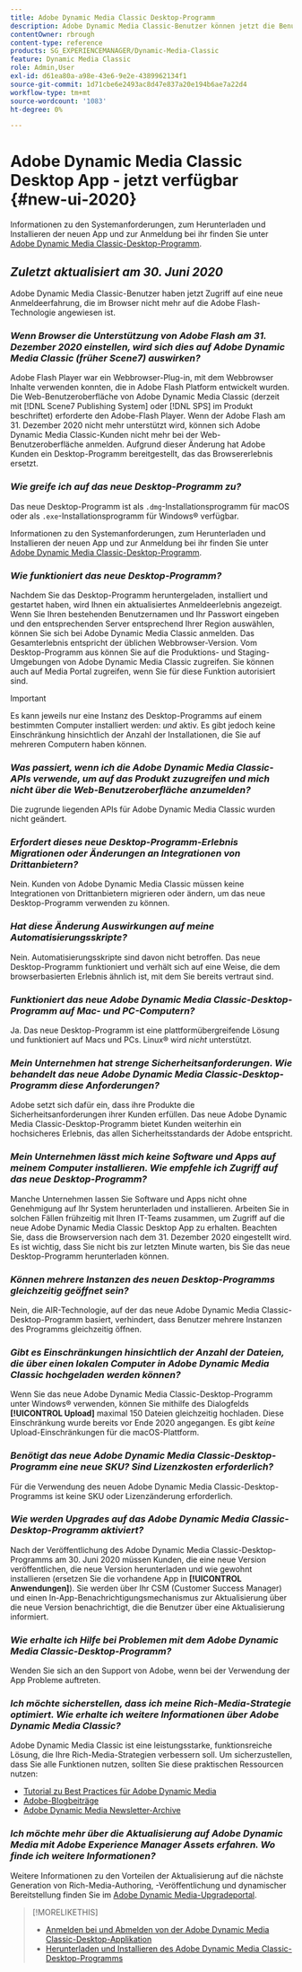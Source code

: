 ```yaml
---
title: Adobe Dynamic Media Classic Desktop-Programm
description: Adobe Dynamic Media Classic-Benutzer können jetzt die Benutzeroberfläche vollständig aktualisieren. Das Erlebnis bietet eine aktualisierte Anmeldung mit Links zu wertvollen Ressourcen. Diese Aktualisierung beruht nicht mehr auf der Browsertechnologie Adobe Flash .
contentOwner: rbrough
content-type: reference
products: SG_EXPERIENCEMANAGER/Dynamic-Media-Classic
feature: Dynamic Media Classic
role: Admin,User
exl-id: d61ea80a-a98e-43e6-9e2e-4389962134f1
source-git-commit: 1d71cbe6e2493ac8d47e837a20e194b6ae7a22d4
workflow-type: tm+mt
source-wordcount: '1083'
ht-degree: 0%

---
```


# Adobe Dynamic Media Classic Desktop App - jetzt verfügbar {#new-ui-2020}

Informationen zu den Systemanforderungen, zum Herunterladen und Installieren der neuen App und zur Anmeldung bei ihr finden Sie unter [Adobe Dynamic Media Classic-Desktop-Programm](/help/dynamic-media-classic-desktop-app.md).

## _Zuletzt aktualisiert am 30. Juni 2020_

Adobe Dynamic Media Classic-Benutzer haben jetzt Zugriff auf eine neue Anmeldeerfahrung, die im Browser nicht mehr auf die Adobe Flash-Technologie angewiesen ist.

### **_Wenn Browser die Unterstützung von Adobe Flash am 31. Dezember 2020 einstellen, wird sich dies auf Adobe Dynamic Media Classic (früher Scene7) auswirken?_**

Adobe Flash Player war ein Webbrowser-Plug-in, mit dem Webbrowser Inhalte verwenden konnten, die in Adobe Flash Platform entwickelt wurden. Die Web-Benutzeroberfläche von Adobe Dynamic Media Classic (derzeit mit [!DNL Scene7 Publishing System] oder [!DNL SPS] im Produkt beschriftet) erforderte den Adobe-Flash Player. Wenn der Adobe Flash am 31. Dezember 2020 nicht mehr unterstützt wird, können sich Adobe Dynamic Media Classic-Kunden nicht mehr bei der Web-Benutzeroberfläche anmelden. Aufgrund dieser Änderung hat Adobe Kunden ein Desktop-Programm bereitgestellt, das das Browsererlebnis ersetzt.

### **_Wie greife ich auf das neue Desktop-Programm zu?_**

Das neue Desktop-Programm ist als `.dmg`-Installationsprogramm für macOS oder als `.exe`-Installationsprogramm für Windows® verfügbar.

Informationen zu den Systemanforderungen, zum Herunterladen und Installieren der neuen App und zur Anmeldung bei ihr finden Sie unter [Adobe Dynamic Media Classic-Desktop-Programm](/help/dynamic-media-classic-desktop-app.md).

<!-- NEWSLETTER IS DEAD The download links are also available by way of the [Adobe Dynamic Media Classic newsletter subscription page.](https://www.adobe.com/subscription/dynamic-media-newsletter.html) -->

### **_Wie funktioniert das neue Desktop-Programm?_**

Nachdem Sie das Desktop-Programm heruntergeladen, installiert und gestartet haben, wird Ihnen ein aktualisiertes Anmeldeerlebnis angezeigt. Wenn Sie Ihren bestehenden Benutzernamen und Ihr Passwort eingeben und den entsprechenden Server entsprechend Ihrer Region auswählen, können Sie sich bei Adobe Dynamic Media Classic anmelden. Das Gesamterlebnis entspricht der üblichen Webbrowser-Version. Vom Desktop-Programm aus können Sie auf die Produktions- und Staging-Umgebungen von Adobe Dynamic Media Classic zugreifen. Sie können auch auf Media Portal zugreifen, wenn Sie für diese Funktion autorisiert sind.

>[!IMPORTANT]
>
>Es kann jeweils nur eine Instanz des Desktop-Programms auf einem bestimmten Computer installiert werden: *und* aktiv. Es gibt jedoch keine Einschränkung hinsichtlich der Anzahl der Installationen, die Sie auf mehreren Computern haben können.

### **_Was passiert, wenn ich die Adobe Dynamic Media Classic-APIs verwende, um auf das Produkt zuzugreifen und mich nicht über die Web-Benutzeroberfläche anzumelden?_**

Die zugrunde liegenden APIs für Adobe Dynamic Media Classic wurden nicht geändert.

### **_Erfordert dieses neue Desktop-Programm-Erlebnis Migrationen oder Änderungen an Integrationen von Drittanbietern?_**

Nein. Kunden von Adobe Dynamic Media Classic müssen keine Integrationen von Drittanbietern migrieren oder ändern, um das neue Desktop-Programm verwenden zu können.

### **_Hat diese Änderung Auswirkungen auf meine Automatisierungsskripte?_**

Nein. Automatisierungsskripte sind davon nicht betroffen. Das neue Desktop-Programm funktioniert und verhält sich auf eine Weise, die dem browserbasierten Erlebnis ähnlich ist, mit dem Sie bereits vertraut sind.

### **_Funktioniert das neue Adobe Dynamic Media Classic-Desktop-Programm auf Mac- und PC-Computern?_**

Ja. Das neue Desktop-Programm ist eine plattformübergreifende Lösung und funktioniert auf Macs und PCs. Linux® wird *nicht* unterstützt.

### **_Mein Unternehmen hat strenge Sicherheitsanforderungen. Wie behandelt das neue Adobe Dynamic Media Classic-Desktop-Programm diese Anforderungen?_**

Adobe setzt sich dafür ein, dass ihre Produkte die Sicherheitsanforderungen ihrer Kunden erfüllen. Das neue Adobe Dynamic Media Classic-Desktop-Programm bietet Kunden weiterhin ein hochsicheres Erlebnis, das allen Sicherheitsstandards der Adobe entspricht.

### **_Mein Unternehmen lässt mich keine Software und Apps auf meinem Computer installieren. Wie empfehle ich Zugriff auf das neue Desktop-Programm?_**

Manche Unternehmen lassen Sie Software und Apps nicht ohne Genehmigung auf Ihr System herunterladen und installieren. Arbeiten Sie in solchen Fällen frühzeitig mit Ihren IT-Teams zusammen, um Zugriff auf die neue Adobe Dynamic Media Classic Desktop App zu erhalten. Beachten Sie, dass die Browserversion nach dem 31. Dezember 2020 eingestellt wird. Es ist wichtig, dass Sie nicht bis zur letzten Minute warten, bis Sie das neue Desktop-Programm herunterladen können.

### **_Können mehrere Instanzen des neuen Desktop-Programms gleichzeitig geöffnet sein?_**

Nein, die AIR-Technologie, auf der das neue Adobe Dynamic Media Classic-Desktop-Programm basiert, verhindert, dass Benutzer mehrere Instanzen des Programms gleichzeitig öffnen.

### **_Gibt es Einschränkungen hinsichtlich der Anzahl der Dateien, die über einen lokalen Computer in Adobe Dynamic Media Classic hochgeladen werden können?_**

Wenn Sie das neue Adobe Dynamic Media Classic-Desktop-Programm unter Windows® verwenden, können Sie mithilfe des Dialogfelds **[!UICONTROL Upload]** maximal 150 Dateien gleichzeitig hochladen. Diese Einschränkung wurde bereits vor Ende 2020 angegangen. Es gibt *keine* Upload-Einschränkungen für die macOS-Plattform.

### **_Benötigt das neue Adobe Dynamic Media Classic-Desktop-Programm eine neue SKU? Sind Lizenzkosten erforderlich?_**

Für die Verwendung des neuen Adobe Dynamic Media Classic-Desktop-Programms ist keine SKU oder Lizenzänderung erforderlich.

### **_Wie werden Upgrades auf das Adobe Dynamic Media Classic-Desktop-Programm aktiviert?_**

Nach der Veröffentlichung des Adobe Dynamic Media Classic-Desktop-Programms am 30. Juni 2020 müssen Kunden, die eine neue Version veröffentlichen, die neue Version herunterladen und wie gewohnt installieren (ersetzen Sie die vorhandene App in **[!UICONTROL Anwendungen]**). Sie werden über Ihr CSM (Customer Success Manager) und einen In-App-Benachrichtigungsmechanismus zur Aktualisierung über die neue Version benachrichtigt, die die Benutzer über eine Aktualisierung informiert.

### **_Wie erhalte ich Hilfe bei Problemen mit dem Adobe Dynamic Media Classic-Desktop-Programm?_**

Wenden Sie sich an den Support von Adobe, wenn bei der Verwendung der App Probleme auftreten.

### **_Ich möchte sicherstellen, dass ich meine Rich-Media-Strategie optimiert. Wie erhalte ich weitere Informationen über Adobe Dynamic Media Classic?_**

Adobe Dynamic Media Classic ist eine leistungsstarke, funktionsreiche Lösung, die Ihre Rich-Media-Strategien verbessern soll. Um sicherzustellen, dass Sie alle Funktionen nutzen, sollten Sie diese praktischen Ressourcen nutzen:

* [Tutorial zu Best Practices für Adobe Dynamic Media](https://experienceleague.adobe.com/docs/experience-manager-learn/dynamic-media-classic-tutorial/overview.html)
* [Adobe-Blogbeiträge](https://blog.adobe.com/)<!-- (https://blog.adobe.com/tag/dynamic-media/) -->
* [Adobe Dynamic Media Newsletter-Archive](https://experienceleague.adobe.com/docs/dynamic-media-classic/using/dynamic-media-newsletter.html)

<!-- HIDDEN AUGUST 2, 2021 BECAUSE THE NEWSLETTER WAS DISCONTINUED Plus, [subscribe to the Dynamic Media newsletter](https://www.adobe.com/subscription/dynamic-media-newsletter.html) to stay current on the latest news, information, training opportunities, powerful features available to you such as [Smart Imaging](https://experienceleague.adobe.com/docs/experience-manager-65/assets/dynamic/imaging-faq.html#dynamic), and the complementary audit program. -->

### **_Ich möchte mehr über die Aktualisierung auf Adobe Dynamic Media mit Adobe Experience Manager Assets erfahren. Wo finde ich weitere Informationen?_**

Weitere Informationen zu den Vorteilen der Aktualisierung auf die nächste Generation von Rich-Media-Authoring, -Veröffentlichung und dynamischer Bereitstellung finden Sie im [Adobe Dynamic Media-Upgradeportal](https://exploreadobe.com/dynamic-media-upgrade/).

>[!MORELIKETHIS]
>
>* [Anmelden bei und Abmelden von der Adobe Dynamic Media Classic-Desktop-Applikation](/help/signing-out.md)
>* [Herunterladen und Installieren des Adobe Dynamic Media Classic-Desktop-Programms](/help/dynamic-media-classic-desktop-app.md)



<!-- SAVE - OLD LINK TO BEST PRACTICES GUIDE IN PDF https://www.adobe.com/content/dam/www/us/en/marketing/experience-manager-assets/dynamic-media/adobe-dynamic-media-classic-best-practices-guide.pdf -->

